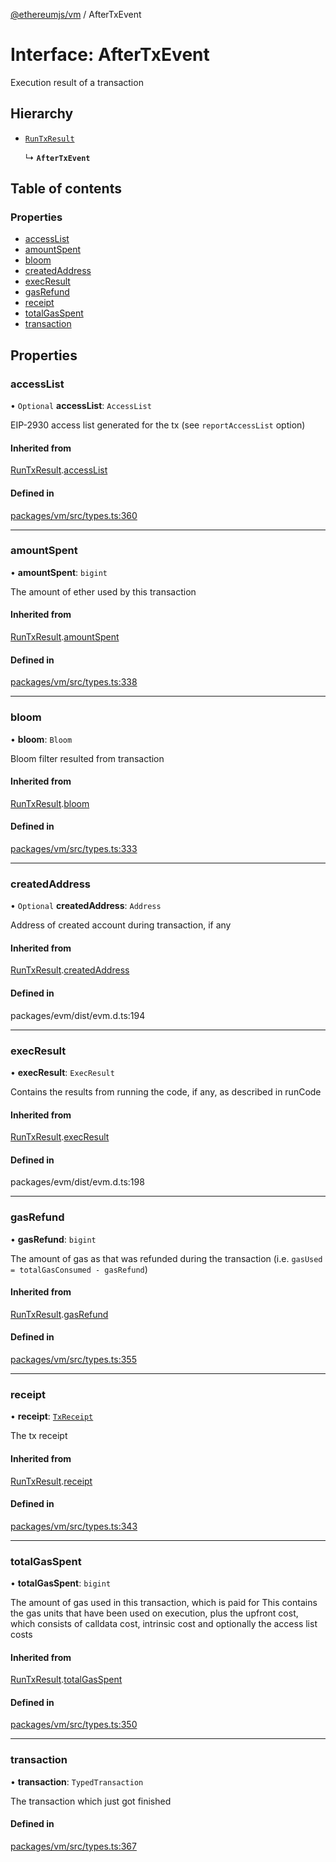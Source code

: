 [@ethereumjs/vm](../README.md) / AfterTxEvent

# Interface: AfterTxEvent

Execution result of a transaction

## Hierarchy

- [`RunTxResult`](RunTxResult.md)

  ↳ **`AfterTxEvent`**

## Table of contents

### Properties

- [accessList](AfterTxEvent.md#accesslist)
- [amountSpent](AfterTxEvent.md#amountspent)
- [bloom](AfterTxEvent.md#bloom)
- [createdAddress](AfterTxEvent.md#createdaddress)
- [execResult](AfterTxEvent.md#execresult)
- [gasRefund](AfterTxEvent.md#gasrefund)
- [receipt](AfterTxEvent.md#receipt)
- [totalGasSpent](AfterTxEvent.md#totalgasspent)
- [transaction](AfterTxEvent.md#transaction)

## Properties

### accessList

• `Optional` **accessList**: `AccessList`

EIP-2930 access list generated for the tx (see `reportAccessList` option)

#### Inherited from

[RunTxResult](RunTxResult.md).[accessList](RunTxResult.md#accesslist)

#### Defined in

[packages/vm/src/types.ts:360](https://github.com/ethereumjs/ethereumjs-monorepo/blob/master/packages/vm/src/types.ts#L360)

___

### amountSpent

• **amountSpent**: `bigint`

The amount of ether used by this transaction

#### Inherited from

[RunTxResult](RunTxResult.md).[amountSpent](RunTxResult.md#amountspent)

#### Defined in

[packages/vm/src/types.ts:338](https://github.com/ethereumjs/ethereumjs-monorepo/blob/master/packages/vm/src/types.ts#L338)

___

### bloom

• **bloom**: `Bloom`

Bloom filter resulted from transaction

#### Inherited from

[RunTxResult](RunTxResult.md).[bloom](RunTxResult.md#bloom)

#### Defined in

[packages/vm/src/types.ts:333](https://github.com/ethereumjs/ethereumjs-monorepo/blob/master/packages/vm/src/types.ts#L333)

___

### createdAddress

• `Optional` **createdAddress**: `Address`

Address of created account during transaction, if any

#### Inherited from

[RunTxResult](RunTxResult.md).[createdAddress](RunTxResult.md#createdaddress)

#### Defined in

packages/evm/dist/evm.d.ts:194

___

### execResult

• **execResult**: `ExecResult`

Contains the results from running the code, if any, as described in runCode

#### Inherited from

[RunTxResult](RunTxResult.md).[execResult](RunTxResult.md#execresult)

#### Defined in

packages/evm/dist/evm.d.ts:198

___

### gasRefund

• **gasRefund**: `bigint`

The amount of gas as that was refunded during the transaction (i.e. `gasUsed = totalGasConsumed - gasRefund`)

#### Inherited from

[RunTxResult](RunTxResult.md).[gasRefund](RunTxResult.md#gasrefund)

#### Defined in

[packages/vm/src/types.ts:355](https://github.com/ethereumjs/ethereumjs-monorepo/blob/master/packages/vm/src/types.ts#L355)

___

### receipt

• **receipt**: [`TxReceipt`](../README.md#txreceipt)

The tx receipt

#### Inherited from

[RunTxResult](RunTxResult.md).[receipt](RunTxResult.md#receipt)

#### Defined in

[packages/vm/src/types.ts:343](https://github.com/ethereumjs/ethereumjs-monorepo/blob/master/packages/vm/src/types.ts#L343)

___

### totalGasSpent

• **totalGasSpent**: `bigint`

The amount of gas used in this transaction, which is paid for
This contains the gas units that have been used on execution, plus the upfront cost,
which consists of calldata cost, intrinsic cost and optionally the access list costs

#### Inherited from

[RunTxResult](RunTxResult.md).[totalGasSpent](RunTxResult.md#totalgasspent)

#### Defined in

[packages/vm/src/types.ts:350](https://github.com/ethereumjs/ethereumjs-monorepo/blob/master/packages/vm/src/types.ts#L350)

___

### transaction

• **transaction**: `TypedTransaction`

The transaction which just got finished

#### Defined in

[packages/vm/src/types.ts:367](https://github.com/ethereumjs/ethereumjs-monorepo/blob/master/packages/vm/src/types.ts#L367)
